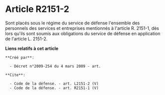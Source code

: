 # Article R2151-2

Sont placés sous le régime du service de défense l'ensemble des personnels des services et entreprises mentionnés à l'article
R. 2151-1, dès lors qu'ils sont soumis aux obligations du service de défense en application de l'article L. 2151-2.

**Liens relatifs à cet article**

	**Créé par**:

	  - Décret n°2009-254 du 4 mars 2009 - art.

	**Cite**:

	  - Code de la défense. - art. L2151-2 (V)
	  - Code de la défense. - art. R2151-1 (V)

